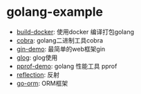 # golang-example
- [build-docker](build-docker/main.go):  使用docker 编译打包golang 
- [cobra](cobra/main.go):   golang二进制工具cobra
- [gin-demo](gin-demo/main.go):   最简单的web框架gin
- [glog](log/main.go):   glog使用
- [pprof-demo](pprof-demo/main.go):   golang 性能工具 pprof
- [reflection](reflection/main.go):   反射
- [go-orm](go-orm/main.go):   ORM框架
